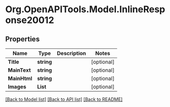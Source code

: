 # Org.OpenAPITools.Model.InlineResponse20012

## Properties

Name | Type | Description | Notes
------------ | ------------- | ------------- | -------------
**Title** | **string** |  | [optional] 
**MainText** | **string** |  | [optional] 
**MainHtml** | **string** |  | [optional] 
**Images** | **List<string>** |  | [optional] 

[[Back to Model list]](../README.md#documentation-for-models) [[Back to API list]](../README.md#documentation-for-api-endpoints) [[Back to README]](../README.md)

